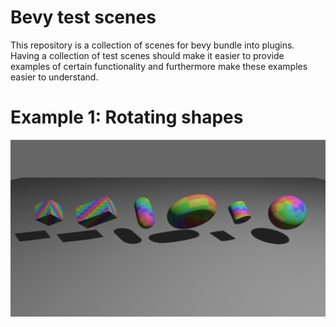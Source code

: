 # Bevy test scenes
This repository is a collection of scenes for bevy bundle into plugins. Having a collection of test scenes should make it easier to provide examples of certain functionality and furthermore make these examples easier to understand. 

# Example 1: Rotating shapes
![Alt text](rotating_shapes.png?raw=true "Rotating shapes")

